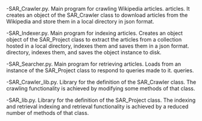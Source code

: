 -SAR_Crawler.py. Main program for crawling Wikipedia articles.
articles. It creates an object of the SAR_Crawler class to download articles from the
Wikipedia and store them in a local directory in json format.

-SAR_Indexer.py. Main program for indexing articles. Creates an object
object of the SAR_Project class to extract the articles from a collection hosted in a local directory, indexes them and saves them in a json format.
directory, indexes them, and saves the object instance to disk.

-SAR_Searcher.py. Main program for retrieving articles. Loads from
an instance of the SAR_Project class to respond to queries made to it.
queries.

-SAR_Crawler_lib.py. Library for the definition of the SAR_Crawler class. The crawling
functionality is achieved by modifying some methods of that class.

-SAR_lib.py. Library for the definition of the SAR_Project class. The indexing and retrieval
indexing and retrieval functionality is achieved by a reduced number of
methods of that class.
